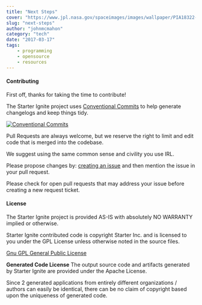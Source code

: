```yaml
---
title: "Next Steps"
cover: "https://www.jpl.nasa.gov/spaceimages/images/wallpaper/PIA18322-640x350.jpg"
slug: "next-steps"
author: "johnmcmahon"
category: "tech"
date: "2017-03-17"
tags:
    - programming
    - opensource
    - resources
---
```


#### Contributing

First off, thanks for taking the time to contribute!

The Starter Ignite project uses [Conventional Commits](https://conventionalcommits.org/) to help generate changelogs and keep things tidy.

[![Conventional Commits](https://img.shields.io/badge/Conventional%20Commits-1.0.0-yellow.svg)](https://conventionalcommits.org)

Pull Requests are always welcome, but we reserve the right to limit and edit code that is merged into the codebase.

We suggest using the same common sense and civility you use IRL.

Please propose changes by: [creating an issue](https://github.com/StarterInc/Ignite/issues) and then mention the issue in your pull request.

Please check for open pull requests that may address your issue before creating a new request ticket.

#### License

The Starter Ignite project is provided AS-IS with absolutely NO WARRANTY implied or otherwise.

Starter Ignite contributed code is copyright Starter Inc. and is licensed to you under the GPL License unless otherwise noted in the source files.

[Gnu GPL General Public License](https://www.gnu.org/licenses/gpl-3.0.en.html)

**Generated Code License** The output source code and artifacts generated by Starter Ignite
are provided under the Apache License.

Since 2 generated applications from entirely different organizations / authors can
easily be identical, there can be no claim of copyright based upon the uniqueness of
generated code.
